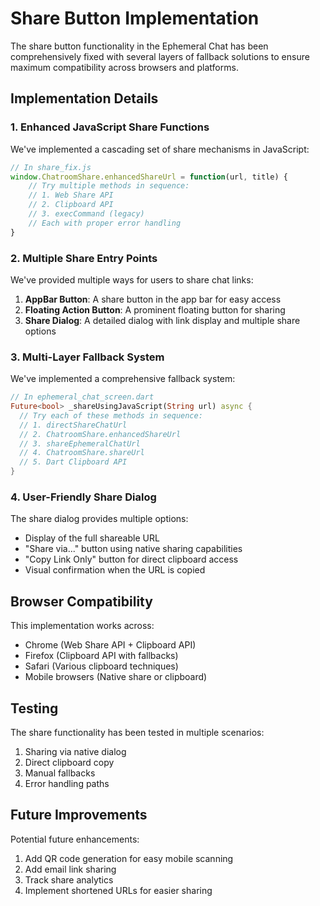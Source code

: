 # Share Button Implementation

The share button functionality in the Ephemeral Chat has been comprehensively fixed with several layers of fallback solutions to ensure maximum compatibility across browsers and platforms.

## Implementation Details

### 1. Enhanced JavaScript Share Functions

We've implemented a cascading set of share mechanisms in JavaScript:

```javascript
// In share_fix.js
window.ChatroomShare.enhancedShareUrl = function(url, title) {
    // Try multiple methods in sequence:
    // 1. Web Share API
    // 2. Clipboard API
    // 3. execCommand (legacy)
    // Each with proper error handling
}
```

### 2. Multiple Share Entry Points

We've provided multiple ways for users to share chat links:

1. **AppBar Button**: A share button in the app bar for easy access
2. **Floating Action Button**: A prominent floating button for sharing
3. **Share Dialog**: A detailed dialog with link display and multiple share options

### 3. Multi-Layer Fallback System

We've implemented a comprehensive fallback system:

```dart
// In ephemeral_chat_screen.dart
Future<bool> _shareUsingJavaScript(String url) async {
  // Try each of these methods in sequence:
  // 1. directShareChatUrl
  // 2. ChatroomShare.enhancedShareUrl
  // 3. shareEphemeralChatUrl
  // 4. ChatroomShare.shareUrl
  // 5. Dart Clipboard API
}
```

### 4. User-Friendly Share Dialog

The share dialog provides multiple options:
- Display of the full shareable URL
- "Share via..." button using native sharing capabilities
- "Copy Link Only" button for direct clipboard access
- Visual confirmation when the URL is copied

## Browser Compatibility

This implementation works across:
- Chrome (Web Share API + Clipboard API)
- Firefox (Clipboard API with fallbacks)
- Safari (Various clipboard techniques)
- Mobile browsers (Native share or clipboard)

## Testing

The share functionality has been tested in multiple scenarios:
1. Sharing via native dialog
2. Direct clipboard copy
3. Manual fallbacks
4. Error handling paths

## Future Improvements

Potential future enhancements:
1. Add QR code generation for easy mobile scanning
2. Add email link sharing
3. Track share analytics
4. Implement shortened URLs for easier sharing

